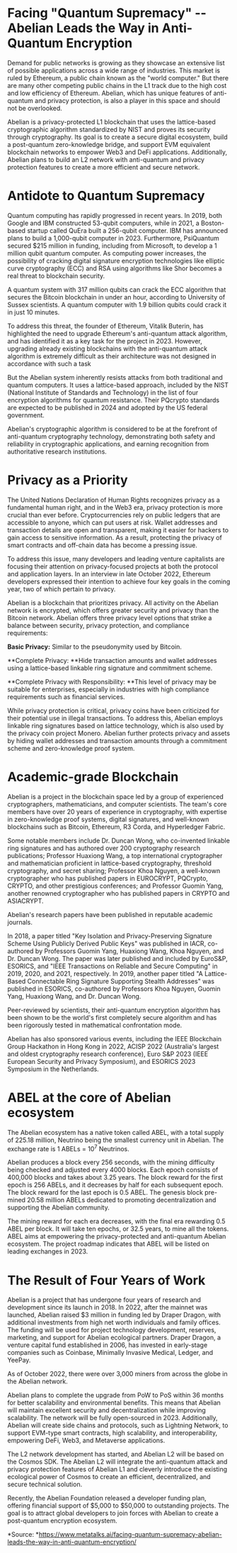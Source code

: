 # Facing "Quantum Supremacy" -- Abelian Leads the Way in Anti-Quantum Encryption

Demand for public networks is growing as they showcase an extensive list of possible applications across a wide range of industries. This market is ruled by Ethereum, a public chain known as the "world computer." But there are many other competing public chains in the L1 track due to the high cost and low efficiency of Ethereum. Abelian, which has unique features of anti-quantum and privacy protection, is also a player in this space and should not be overlooked.

Abelian is a privacy-protected L1 blockchain that uses the lattice-based cryptographic algorithm standardized by NIST and proves its security through cryptography. Its goal is to create a secure digital ecosystem, build a post-quantum zero-knowledge bridge, and support EVM equivalent blockchain networks to empower Web3 and DeFi applications. Additionally, Abelian plans to build an L2 network with anti-quantum and privacy protection features to create a more efficient and secure network.

# Antidote to Quantum Supremacy

Quantum computing has rapidly progressed in recent years. In 2019, both Google and IBM constructed 53-qubit computers, while in 2021, a Boston-based startup called QuEra built a 256-qubit computer. IBM has announced plans to build a 1,000-qubit computer in 2023. Furthermore, PsiQuantum secured $215 million in funding, including from Microsoft, to develop a 1 million qubit quantum computer. As computing power increases, the possibility of cracking digital signature encryption technologies like elliptic curve cryptography (ECC) and RSA using algorithms like Shor becomes a real threat to blockchain security.

A quantum system with 317 million qubits can crack the ECC algorithm that secures the Bitcoin blockchain in under an hour, according to University of Sussex scientists. A quantum computer with 1.9 billion qubits could crack it in just 10 minutes.

To address this threat, the founder of Ethereum, Vitalik Buterin, has highlighted the need to upgrade Ethereum's anti-quantum attack algorithm, and has identified it as a key task for the project in 2023. However, upgrading already existing blockchains with the anti-quantum attack algorithm is extremely difficult as their architecture was not designed in accordance with such a task

But the Abelian system inherently resists attacks from both traditional and quantum computers. It uses a lattice-based approach, included by the NIST (National Institute of Standards and Technology) in the list of four encryption algorithms for quantum resistance. Their PQcrypto standards are expected to be published in 2024 and adopted by the US federal government.

Abelian's cryptographic algorithm is considered to be at the forefront of anti-quantum cryptography technology, demonstrating both safety and reliability in cryptographic applications, and earning recognition from authoritative research institutions.

# Privacy as a Priority

The United Nations Declaration of Human Rights recognizes privacy as a fundamental human right, and in the Web3 era, privacy protection is more crucial than ever before. Cryptocurrencies rely on public ledgers that are accessible to anyone, which can put users at risk. Wallet addresses and transaction details are open and transparent, making it easier for hackers to gain access to sensitive information. As a result, protecting the privacy of smart contracts and off-chain data has become a pressing issue.

To address this issue, many developers and leading venture capitalists are focusing their attention on privacy-focused projects at both the protocol and application layers. In an interview in late October 2022, Ethereum developers expressed their intention to achieve four key goals in the coming year, two of which pertain to privacy.

Abelian is a blockchain that prioritizes privacy. All activity on the Abelian network is encrypted, which offers greater security and privacy than the Bitcoin network. Abelian offers three privacy level options that strike a balance between security, privacy protection, and compliance requirements:

**Basic Privacy:** Similar to the pseudonymity used by Bitcoin.

**Complete Privacy: **Hide transaction amounts and wallet addresses using a lattice-based linkable ring signature and commitment scheme.

**Complete Privacy with Responsibility: **This level of privacy may be suitable for enterprises, especially in industries with high compliance requirements such as financial services.

While privacy protection is critical, privacy coins have been criticized for their potential use in illegal transactions. To address this, Abelian employs linkable ring signatures based on lattice technology, which is also used by the privacy coin project Monero. Abelian further protects privacy and assets by hiding wallet addresses and transaction amounts through a commitment scheme and zero-knowledge proof system.

# Academic-grade Blockchain

Abelian is a project in the blockchain space led by a group of experienced cryptographers, mathematicians, and computer scientists. The team's core members have over 20 years of experience in cryptography, with expertise in zero-knowledge proof systems, digital signatures, and well-known blockchains such as Bitcoin, Ethereum, R3 Corda, and Hyperledger Fabric.

Some notable members include Dr. Duncan Wong, who co-invented linkable ring signatures and has authored over 200 cryptography research publications; Professor Huaxiong Wang, a top international cryptographer and mathematician proficient in lattice-based cryptography, threshold cryptography, and secret sharing; Professor Khoa Nguyen, a well-known cryptographer who has published papers in EUROCRYPT, PQCrypto, CRYPTO, and other prestigious conferences; and Professor Guomin Yang, another renowned cryptographer who has published papers in CRYPTO and ASIACRYPT.

Abelian's research papers have been published in reputable academic journals.

In 2018, a paper titled "Key Isolation and Privacy-Preserving Signature Scheme Using Publicly Derived Public Keys" was published in IACR, co-authored by Professors Guomin Yang, Huaxiong Wang, Khoa Nguyen, and Dr. Duncan Wong. The paper was later published and included by EuroS&P, ESORICS, and "IEEE Transactions on Reliable and Secure Computing" in 2019, 2020, and 2021, respectively. In 2019, another paper titled "A Lattice-Based Connectable Ring Signature Supporting Stealth Addresses" was published in ESORICS, co-authored by Professors Khoa Nguyen, Guomin Yang, Huaxiong Wang, and Dr. Duncan Wong.

Peer-reviewed by scientists, their anti-quantum encryption algorithm has been shown to be the world's first completely secure algorithm and has been rigorously tested in mathematical confrontation mode.

Abelian has also sponsored various events, including the IEEE Blockchain Group Hackathon in Hong Kong in 2022, ACISP 2022 (Australia's largest and oldest cryptography research conference), Euro S&P 2023 (IEEE European Security and Privacy Symposium), and ESORICS 2023 Symposium in the Netherlands.

# ABEL at the core of Abelian ecosystem

The Abelian ecosystem has a native token called ABEL, with a total supply of 225.18 million, Neutrino being the smallest currency unit in Abelian. The exchange rate is 1 ABELs = 10<sup>7</sup> Neutrinos.

Abelian produces a block every 256 seconds, with the mining difficulty being checked and adjusted every 4000 blocks. Each epoch consists of 400,000 blocks and takes about 3.25 years. The block reward for the first epoch is 256 ABELs, and it decreases by half for each subsequent epoch. The block reward for the last epoch is 0.5 ABEL. The genesis block pre-mined 20.58 million ABELs dedicated to promoting decentralization and supporting the Abelian community.

The mining reward for each era decreases, with the final era rewarding 0.5 ABEL per block. It will take ten epochs, or 32.5 years, to mine all the tokens. ABEL aims at empowering the privacy-protected and anti-quantum Abelian ecosystem. The project roadmap indicates that ABEL will be listed on leading exchanges in 2023.

# The Result of Four Years of Work

Abelian is a project that has undergone four years of research and development since its launch in 2018. In 2022, after the mainnet was launched, Abelian raised $3 million in funding led by Draper Dragon, with additional investments from high net worth individuals and family offices. The funding will be used for project technology development, reserves, marketing, and support for Abelian ecological partners. Draper Dragon, a venture capital fund established in 2006, has invested in early-stage companies such as Coinbase, Minimally Invasive Medical, Ledger, and YeePay.

As of October 2022, there were over 3,000 miners from across the globe in the Abelian network.

Abelian plans to complete the upgrade from PoW to PoS within 36 months for better scalability and environmental benefits. This means that Abelian will maintain excellent security and decentralization while improving scalability. The network will be fully open-sourced in 2023. Additionally, Abelian will create side chains and protocols, such as Lightning Network, to support EVM-type smart contracts, high scalability, and interoperability, empowering DeFi, Web3, and Metaverse applications.


The L2 network development has started, and Abelian L2 will be based on the Cosmos SDK. The Abelian L2 will integrate the anti-quantum attack and privacy protection features of Abelian L1 and cleverly introduce the existing ecological power of Cosmos to create an efficient, decentralized, and secure technical solution.

Recently, the Abelian Foundation released a developer funding plan, offering financial support of $5,000 to $50,000 to outstanding projects. The goal is to attract global developers to join forces with Abelian to create a post-quantum encryption ecosystem.

*Source: *https://www.metatalks.ai/facing-quantum-supremacy-abelian-leads-the-way-in-anti-quantum-encryption/